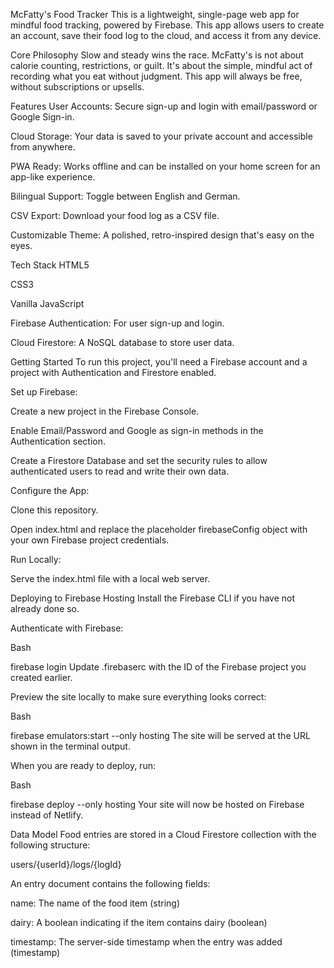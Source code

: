McFatty's Food Tracker
This is a lightweight, single-page web app for mindful food tracking, powered by Firebase. This app allows users to create an account, save their food log to the cloud, and access it from any device.

Core Philosophy
Slow and steady wins the race. McFatty's is not about calorie counting, restrictions, or guilt. It's about the simple, mindful act of recording what you eat without judgment. This app will always be free, without subscriptions or upsells.

Features
User Accounts: Secure sign-up and login with email/password or Google Sign-in.

Cloud Storage: Your data is saved to your private account and accessible from anywhere.

PWA Ready: Works offline and can be installed on your home screen for an app-like experience.

Bilingual Support: Toggle between English and German.

CSV Export: Download your food log as a CSV file.

Customizable Theme: A polished, retro-inspired design that's easy on the eyes.

Tech Stack
HTML5

CSS3

Vanilla JavaScript

Firebase Authentication: For user sign-up and login.

Cloud Firestore: A NoSQL database to store user data.

Getting Started
To run this project, you'll need a Firebase account and a project with Authentication and Firestore enabled.

Set up Firebase:

Create a new project in the Firebase Console.

Enable Email/Password and Google as sign-in methods in the Authentication section.

Create a Firestore Database and set the security rules to allow authenticated users to read and write their own data.

Configure the App:

Clone this repository.

Open index.html and replace the placeholder firebaseConfig object with your own Firebase project credentials.

Run Locally:

Serve the index.html file with a local web server.

Deploying to Firebase Hosting
Install the Firebase CLI if you have not already done so.

Authenticate with Firebase:

Bash

firebase login
Update .firebaserc with the ID of the Firebase project you created earlier.

Preview the site locally to make sure everything looks correct:

Bash

firebase emulators:start --only hosting
The site will be served at the URL shown in the terminal output.

When you are ready to deploy, run:

Bash

firebase deploy --only hosting
Your site will now be hosted on Firebase instead of Netlify.

Data Model
Food entries are stored in a Cloud Firestore collection with the following structure:

users/{userId}/logs/{logId}

An entry document contains the following fields:

name: The name of the food item (string)

dairy: A boolean indicating if the item contains dairy (boolean)

timestamp: The server-side timestamp when the entry was added (timestamp)
